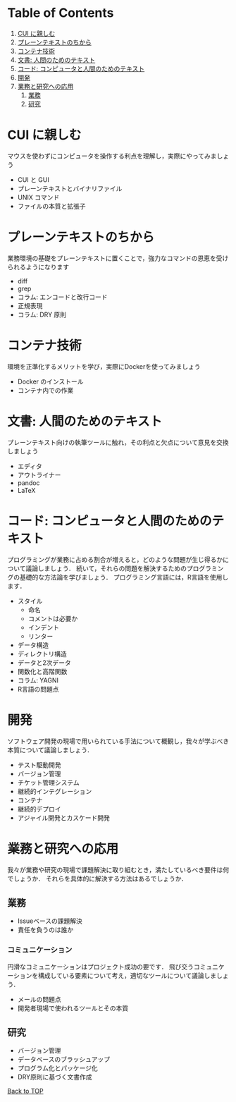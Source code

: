 
# Table of Contents

1.  [CUI に親しむ](#org83df41e)
2.  [プレーンテキストのちから](#orgd3d2adb)
3.  [コンテナ技術](#org6f66133)
4.  [文書: 人間のためのテキスト](#orgd14a5fe)
5.  [コード: コンピュータと人間のためのテキスト](#org43c7203)
6.  [開発](#orgaf590bb)
7.  [業務と研究への応用](#orgc059477)
    1.  [業務](#orgcb64250)
    2.  [研究](#orgfc15c89)


<a id="org83df41e"></a>

# CUI に親しむ

マウスを使わずにコンピュータを操作する利点を理解し，実際にやってみましょう

-   CUI と GUI
-   プレーンテキストとバイナリファイル
-   UNIX コマンド
-   ファイルの本質と拡張子


<a id="orgd3d2adb"></a>

# プレーンテキストのちから

業務環境の基礎をプレーンテキストに置くことで，強力なコマンドの恩恵を受けられるようになります

-   diff
-   grep
-   コラム: エンコードと改行コード
-   正規表現
-   コラム: DRY 原則


<a id="org6f66133"></a>

# コンテナ技術

環境を正準化するメリットを学び，実際にDockerを使ってみましょう

-   Docker のインストール
-   コンテナ内での作業


<a id="orgd14a5fe"></a>

# 文書: 人間のためのテキスト

プレーンテキスト向けの執筆ツールに触れ，その利点と欠点について意見を交換しましょう

-   エディタ
-   アウトライナー
-   pandoc
-   LaTeX


<a id="org43c7203"></a>

# コード: コンピュータと人間のためのテキスト

プログラミングが業務に占める割合が増えると，どのような問題が生じ得るかについて議論しましょう．
続いて，それらの問題を解決するためのプログラミングの基礎的な方法論を学びましょう．
プログラミング言語には，R言語を使用します．

-   スタイル
    -   命名
    -   コメントは必要か
    -   インデント
    -   リンター
-   データ構造
-   ディレクトリ構造
-   データと2次データ
-   関数化と高階関数
-   コラム: YAGNI
-   R言語の問題点


<a id="orgaf590bb"></a>

# 開発

ソフトウェア開発の現場で用いられている手法について概観し，我々が学ぶべき本質について議論しましょう．

-   テスト駆動開発
-   バージョン管理
-   チケット管理システム
-   継続的インテグレーション
-   コンテナ
-   継続的デプロイ
-   アジャイル開発とカスケード開発


<a id="orgc059477"></a>

# 業務と研究への応用

我々が業務や研究の現場で課題解決に取り組むとき，満たしているべき要件は何でしょうか．
それらを具体的に解決する方法はあるでしょうか．


<a id="orgcb64250"></a>

## 業務

-   Issueベースの課題解決
-   責任を負うのは誰か


<a id="org78f0666"></a>

### コミュニケーション

円滑なコミュニケーションはプロジェクト成功の要です．
飛び交うコミュニケーションを構成している要素について考え，適切なツールについて議論しましょう．

-   メールの問題点
-   開発者現場で使われるツールとその本質


<a id="orgfc15c89"></a>

## 研究

-   バージョン管理
-   データベースのブラッシュアップ
-   プログラム化とパッケージ化
-   DRY原則に基づく文書作成

[Back to TOP](index.md)
